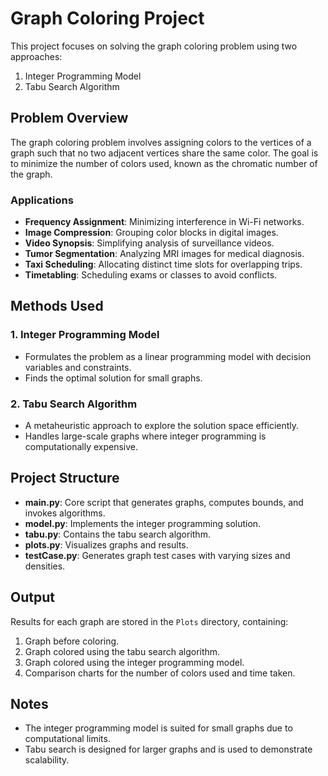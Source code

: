 # Graph Coloring Project

This project focuses on solving the graph coloring problem using two approaches:
1. Integer Programming Model
2. Tabu Search Algorithm

## Problem Overview
The graph coloring problem involves assigning colors to the vertices of a graph such that no two adjacent vertices share the same color. The goal is to minimize the number of colors used, known as the chromatic number of the graph.

### Applications
- **Frequency Assignment**: Minimizing interference in Wi-Fi networks.
- **Image Compression**: Grouping color blocks in digital images.
- **Video Synopsis**: Simplifying analysis of surveillance videos.
- **Tumor Segmentation**: Analyzing MRI images for medical diagnosis.
- **Taxi Scheduling**: Allocating distinct time slots for overlapping trips.
- **Timetabling**: Scheduling exams or classes to avoid conflicts.

## Methods Used

### 1. Integer Programming Model
- Formulates the problem as a linear programming model with decision variables and constraints.
- Finds the optimal solution for small graphs.

### 2. Tabu Search Algorithm
- A metaheuristic approach to explore the solution space efficiently.
- Handles large-scale graphs where integer programming is computationally expensive.

## Project Structure
- **main.py**: Core script that generates graphs, computes bounds, and invokes algorithms.
- **model.py**: Implements the integer programming solution.
- **tabu.py**: Contains the tabu search algorithm.
- **plots.py**: Visualizes graphs and results.
- **testCase.py**: Generates graph test cases with varying sizes and densities.

## Output
Results for each graph are stored in the `Plots` directory, containing:
1. Graph before coloring.
2. Graph colored using the tabu search algorithm.
3. Graph colored using the integer programming model.
4. Comparison charts for the number of colors used and time taken.

## Notes
- The integer programming model is suited for small graphs due to computational limits.
- Tabu search is designed for larger graphs and is used to demonstrate scalability.
